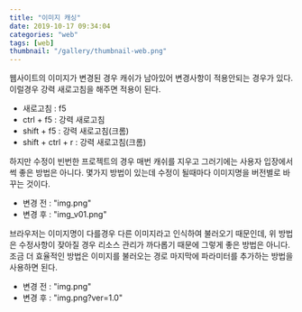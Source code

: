 ```yaml
---
title: "이미지 캐싱"
date: 2019-10-17 09:34:04
categories: "web"
tags: [web]
thumbnail: "/gallery/thumbnail-web.png"
---
```


웹사이트의 이미지가 변경된 경우 캐쉬가 남아있어 변경사항이 적용안되는 경우가 있다.
이럴경우 강력 새로고침을 해주면 적용이 된다.

<!-- more -->

* 새로고침 : f5 
* ctrl + f5 : 강력 새로고침
* shift + f5 : 강력 새로고침(크롬)
* shift + ctrl + r : 강력 새로고침(크롬)

하지만 수정이 빈번한 프로젝트의 경우 매번 캐쉬를 지우고 그러기에는 사용자 입장에서 썩 좋은 방법은 아니다.
몇가지 방법이 있는데 수정이 될때마다 이미지명을 버전별로 바꾸는 것이다.  
* 변경 전 : "img.png"
* 변경 후 : "img_v01.png"

브라우저는 이미지명이 다를경우 다른 이미지라고 인식하여 불러오기 때문인데, 위 방법은 수정사항이 잦아질 경우 리소스 관리가 까다롭기 때문에 그렇게 좋은 방법은 아니다.  
조금 더 효율적인 방법은 이미지를 불러오는 경로 마지막에 파라미터를 추가하는 방법을 사용하면 된다.  
* 변경 전 : "img.png"
* 변경 후 : "img.png?ver=1.0"

